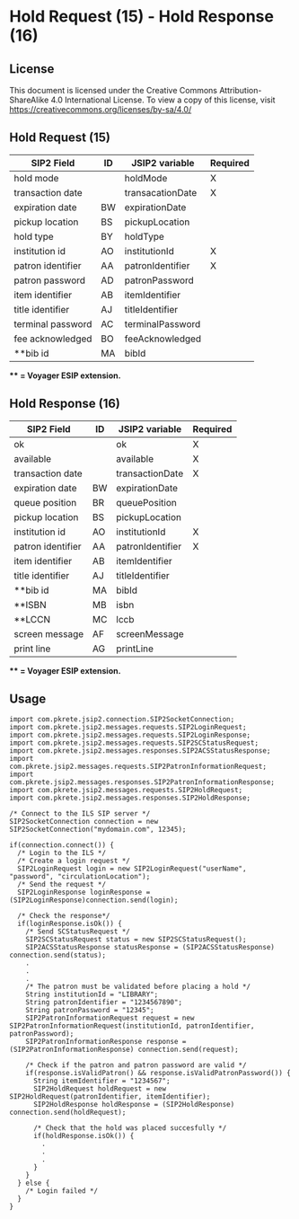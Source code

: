 # Hold Request (15) - Hold Response (16)

## License

This document is licensed under the Creative Commons Attribution-ShareAlike 4.0 International License.
To view a copy of this license, visit <https://creativecommons.org/licenses/by-sa/4.0/>

## Hold Request (15)

SIP2 Field        | ID | JSIP2 variable   | Required
------------------|----|------------------|-----------
hold mode | | holdMode | X
transaction date  |    | transacationDate | X
expiration date | BW | expirationDate |
pickup location | BS | pickupLocation |
hold type | BY | holdType | 
institution id    | AO | institutionId    | X
patron identifier       | AA | patronIdentifier      | X
patron password | AD | patronPassword |
item identifier   | AB | itemIdentifier   | 
title identifier | AJ | titleIdentifier | 
terminal password | AC | terminalPassword | 
fee acknowledged | BO | feeAcknowledged |
\*\*bib id | MA | bibId |

<b>\*\* = Voyager ESIP extension.</b>

## Hold Response (16)

SIP2 Field              | ID | JSIP2 variable        | Required
------------------------|----|-----------------------|-----------
ok | | ok | X
available | | available | X
transaction date        |    | transactionDate       | X
expiration date | BW | expirationDate |
queue position | BR | queuePosition |
pickup location | BS | pickupLocation |
institution id          | AO | institutionId         | X
patron identifier       | AA | patronIdentifier      | X
item identifier   | AB | itemIdentifier   |
title identifier | AJ | titleIdentifier |
\*\*bib id | MA | bibId |
\*\*ISBN | MB | isbn |
\*\*LCCN | MC | lccb |
screen message | AF | screenMessage |
print line | AG | printLine |

<b>\*\* = Voyager ESIP extension.</b>

## Usage

```
import com.pkrete.jsip2.connection.SIP2SocketConnection;
import com.pkrete.jsip2.messages.requests.SIP2LoginRequest;
import com.pkrete.jsip2.messages.requests.SIP2LoginResponse;
import com.pkrete.jsip2.messages.requests.SIP2SCStatusRequest;
import com.pkrete.jsip2.messages.responses.SIP2ACSStatusResponse;
import com.pkrete.jsip2.messages.requests.SIP2PatronInformationRequest;
import com.pkrete.jsip2.messages.responses.SIP2PatronInformationResponse;
import com.pkrete.jsip2.messages.requests.SIP2HoldRequest;
import com.pkrete.jsip2.messages.responses.SIP2HoldResponse;

/* Connect to the ILS SIP server */
SIP2SocketConnection connection = new SIP2SocketConnection("mydomain.com", 12345);

if(connection.connect()) {
  /* Login to the ILS */
  /* Create a login request */
  SIP2LoginRequest login = new SIP2LoginRequest("userName", "password", "circulationLocation");
  /* Send the request */
  SIP2LoginResponse loginResponse = (SIP2LoginResponse)connection.send(login);

  /* Check the response*/
  if(loginResponse.isOk()) {
    /* Send SCStatusRequest */
    SIP2SCStatusRequest status = new SIP2SCStatusRequest();
    SIP2ACSStatusResponse statusResponse = (SIP2ACSStatusResponse) connection.send(status); 
    .
    .
    .
    /* The patron must be validated before placing a hold */
    String institutionId = "LIBRARY";
    String patronIdentifier = "1234567890";
    String patronPassword = "12345";
    SIP2PatronInformationRequest request = new SIP2PatronInformationRequest(institutionId, patronIdentifier, patronPassword);
    SIP2PatronInformationResponse response = (SIP2PatronInformationResponse) connection.send(request);

    /* Check if the patron and patron password are valid */
    if(response.isValidPatron() && response.isValidPatronPassword()) {
      String itemIdentifier = "1234567";
      SIP2HoldRequest holdRequest = new SIP2HoldRequest(patronIdentifier, itemIdentifier);
      SIP2HoldResponse holdResponse = (SIP2HoldResponse) connection.send(holdRequest);

      /* Check that the hold was placed succesfully */
      if(holdResponse.isOk()) {
        .
        .
        .
      }
    }
  } else {
    /* Login failed */
  }
}
```